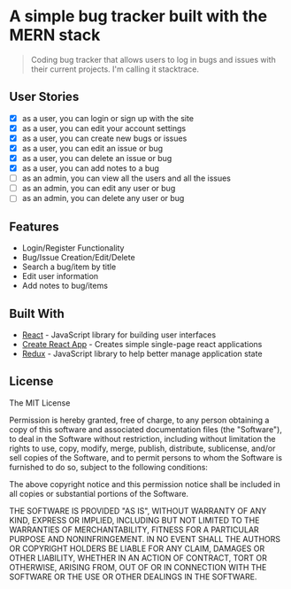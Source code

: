 # A simple bug tracker built with the MERN stack

> Coding bug tracker that allows users to log in bugs and issues with their current projects. I'm calling it stacktrace.

## User Stories

- [x] as a user, you can login or sign up with the site
- [x] as a user, you can edit your account settings
- [x] as a user, you can create new bugs or issues
- [x] as a user, you can edit an issue or bug
- [x] as a user, you can delete an issue or bug
- [x] as a user, you can add notes to a bug
- [ ] as an admin, you can view all the users and all the issues
- [ ] as an admin, you can edit any user or bug
- [ ] as an admin, you can delete any user or bug

## Features

- Login/Register Functionality
- Bug/Issue Creation/Edit/Delete
- Search a bug/item by title
- Edit user information
- Add notes to bug/items

## Built With

- [React](https://reactjs.org/) - JavaScript library for building user interfaces
- [Create React App](https://create-react-app.dev/) - Creates simple single-page react applications
- [Redux](https://redux.js.org/) - JavaScript library to help better manage application state

## License

The MIT License

Permission is hereby granted, free of charge, to any person obtaining a copy
of this software and associated documentation files (the "Software"), to deal
in the Software without restriction, including without limitation the rights
to use, copy, modify, merge, publish, distribute, sublicense, and/or sell
copies of the Software, and to permit persons to whom the Software is
furnished to do so, subject to the following conditions:

The above copyright notice and this permission notice shall be included in
all copies or substantial portions of the Software.

THE SOFTWARE IS PROVIDED "AS IS", WITHOUT WARRANTY OF ANY KIND, EXPRESS OR
IMPLIED, INCLUDING BUT NOT LIMITED TO THE WARRANTIES OF MERCHANTABILITY,
FITNESS FOR A PARTICULAR PURPOSE AND NONINFRINGEMENT. IN NO EVENT SHALL THE
AUTHORS OR COPYRIGHT HOLDERS BE LIABLE FOR ANY CLAIM, DAMAGES OR OTHER
LIABILITY, WHETHER IN AN ACTION OF CONTRACT, TORT OR OTHERWISE, ARISING FROM,
OUT OF OR IN CONNECTION WITH THE SOFTWARE OR THE USE OR OTHER DEALINGS IN
THE SOFTWARE.
